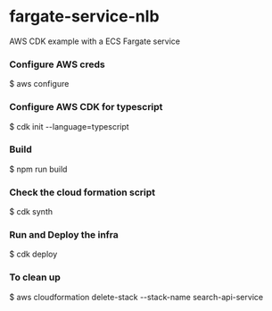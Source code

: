 # fargate-service-nlb
AWS CDK example with a ECS Fargate service


### Configure AWS creds 
$ aws configure

### Configure AWS CDK for typescript 
$ cdk init --language=typescript

### Build 
$ npm run build

### Check the cloud formation script
$ cdk synth

### Run and Deploy the infra
$ cdk deploy

### To clean up 
$ aws cloudformation delete-stack --stack-name search-api-service

